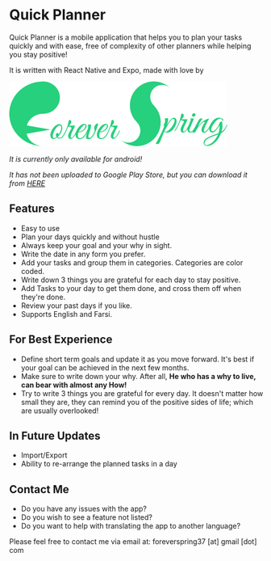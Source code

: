 # Quick Planner
Quick Planner is a mobile application that helps you to plan your tasks quickly and with ease, free of complexity of other planners while helping you stay positive!

It is written with React Native and Expo, made with love by

![Forever Spring](/assets/graphics/fs.png)

_It is currently only available for android!_

_It has not been uploaded to Google Play Store, but you can download it from [HERE](https://github.com/forever-spring/quick-planner/blob/master/app/Quick%20Planner.apk)_

## Features
* Easy to use
* Plan your days quickly and without hustle
* Always keep your goal and your why in sight.
* Write the date in any form you prefer.
* Add your tasks and group them in categories. Categories are color coded.
* Write down 3 things you are grateful for each day to stay positive.
* Add Tasks to your day to get them done, and cross them off when they're done.
* Review your past days if you like.
* Supports English and Farsi.

## For Best Experience
* Define short term goals and update it as you move forward. It's best if your goal can be achieved in the next few months.
* Make sure to write down your why. After all, **He who has a why to live, can bear with almost any How!**
* Try to write 3 things you are grateful for every day. It doesn't matter how small they are, they can remind you of the positive sides of life; which are usually overlooked!

## In Future Updates
* Import/Export
* Ability to re-arrange the planned tasks in a day

## Contact Me
* Do you have any issues with the app?
* Do you wish to see a feature not listed?
* Do you want to help with translating the app to another language?

Please feel free to contact me via email at: foreverspring37 [at] gmail [dot] com
